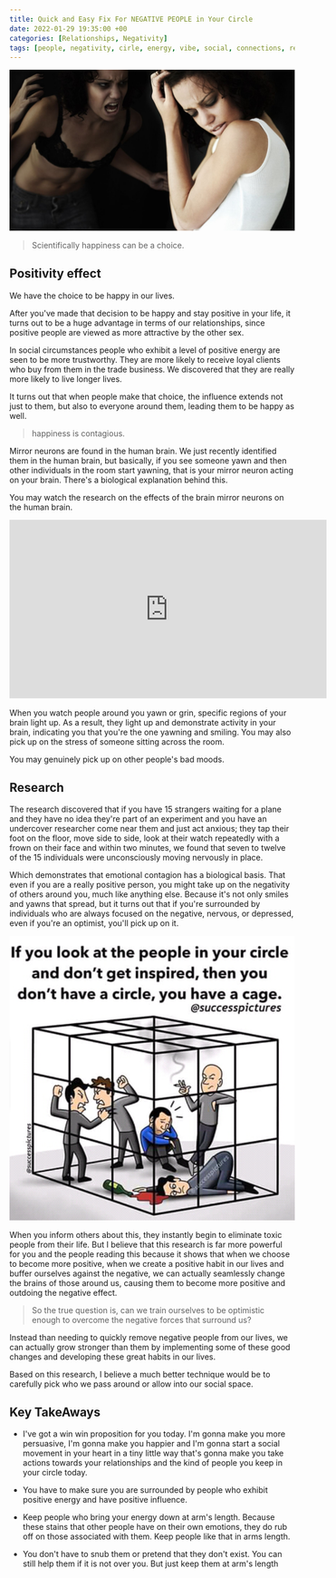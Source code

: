 ```yaml
---
title: Quick and Easy Fix For NEGATIVE PEOPLE in Your Circle
date: 2022-01-29 19:35:00 +00
categories: [Relationships, Negativity]
tags: [people, negativity, cirle, energy, vibe, social, connections, relationships]     # TAG names should always be lowercase
---
```


![networking](/assets/img/negativity.jpg)


> Scientifically happiness can be a choice.

## Positivity effect

We have the choice to be happy in our lives.

After you've made that decision to be happy and stay positive in your life, it turns out to be a huge advantage in terms of our relationships, since positive people are viewed as more attractive by the other sex.

In social circumstances people who exhibit a level of positive energy are seen to be more trustworthy. They are more likely to receive loyal clients who buy from them in the trade business. We discovered that they are really more likely to live longer lives.

It turns out that when people make that choice, the influence extends not just to them, but also to everyone around them, leading them to be happy as well.

> happiness is contagious.

Mirror neurons are found in the human brain. We just recently identified them in the human brain, but basically, if you see someone yawn and then other individuals in the room start yawning, that is your mirror neuron acting on your brain. There's a biological explanation behind this.

You may watch the research on the effects of the brain mirror neurons on the human brain.

<iframe width="560" height="315" src="https://www.youtube.com/embed/5Th0aOoX4EM" title="YouTube video player" frameborder="0" allow="accelerometer; autoplay; clipboard-write; encrypted-media; gyroscope; picture-in-picture"></iframe>

When you watch people around you yawn or grin, specific regions of your brain light up. As a result, they light up and demonstrate activity in your brain, indicating you that you're the one yawning and smiling. You may also pick up on the stress of someone sitting across the room.

You may genuinely pick up on other people's bad moods.

## Research

The research discovered that if you have 15 strangers waiting for a plane and they have no idea they're part of an experiment and you have an undercover researcher come near them and just act anxious; they tap their foot on the floor, move side to side, look at their watch repeatedly with a frown on their face and within two minutes, we found that seven to twelve of the 15 individuals were unconsciously moving nervously in place.

Which demonstrates that emotional contagion has a biological basis. That even if you are a really positive person, you might take up on the negativity of others around you, much like anything else. Because it's not only smiles and yawns that spread, but it turns out that if you're surrounded by individuals who are always focused on the negative, nervous, or depressed, even if you're an optimist, you'll pick up on it.

![bad company](/assets/img/negative-company.png)

When you inform others about this, they instantly begin to eliminate toxic people from their life. But I believe that this research is far more powerful for you and the people reading this because it shows that when we choose to become more positive, when we create a positive habit in our lives and buffer ourselves against the negative, we can actually seamlessly change the brains of those around us, causing them to become more positive and outdoing the negative effect.

> So the true question is, can we train ourselves to be optimistic enough to overcome the negative forces that surround us?

Instead than needing to quickly remove negative people from our lives, we can actually grow stronger than them by implementing some of these good changes and developing these great habits in our lives.

Based on this research, I believe a much better technique would be to carefully pick who we pass around or allow into our social space.

## Key TakeAways

- I've got a win win proposition for you today. I'm gonna make you more persuasive, I'm gonna make you happier and I'm gonna start a social movement in your heart in a tiny little way that's gonna make you take actions towards your relationships and the kind of people you keep in your circle today.

- You have to make sure you are surrounded by people who exhibit positive energy and have positive influence.

- Keep people who bring your energy down at arm's length. Because these stains that other people have on their own emotions, they do rub off on those associated with them. Keep people like that in arms length.

- You don't have to snub them or pretend that they don't exist. You can still help them if it is not over you. But just keep them at arm's length
